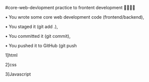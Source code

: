 #core-web-devlopment
practice to frontent development 👨‍💻👩‍💻

• You wrote some core web development code (frontend/backend),

• You staged it (git add .),

• You committed it (git commit),

• You pushed it to GitHub (git push

1]html

2]css

3]Javascript 


